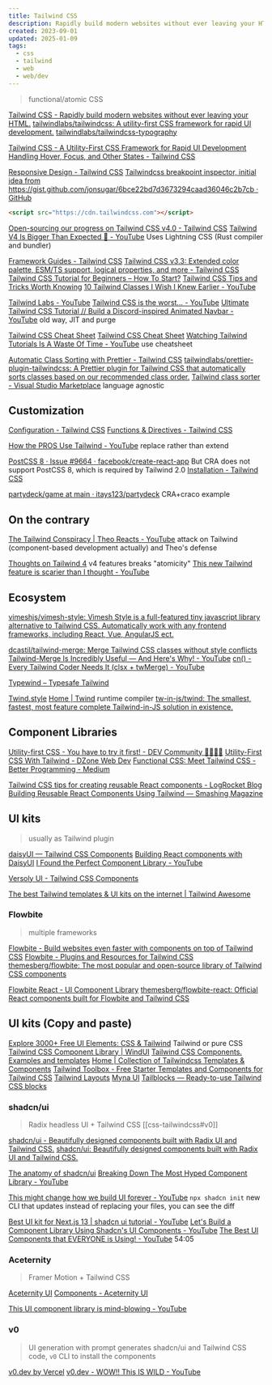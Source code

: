 ```yaml
---
title: Tailwind CSS
description: Rapidly build modern websites without ever leaving your HTML
created: 2023-09-01
updated: 2025-01-09
tags:
  - css
  - tailwind
  - web
  - web/dev
---
```


> functional/atomic CSS

[Tailwind CSS - Rapidly build modern websites without ever leaving your HTML.](https://tailwindcss.com/)
[tailwindlabs/tailwindcss: A utility-first CSS framework for rapid UI development.](https://github.com/tailwindlabs/tailwindcss)
[tailwindlabs/tailwindcss-typography](https://github.com/tailwindlabs/tailwindcss-typography)

[Tailwind CSS - A Utility-First CSS Framework for Rapid UI Development](https://tailwindcss.com/docs/)
[Handling Hover, Focus, and Other States - Tailwind CSS](https://tailwindcss.com/docs/hover-focus-and-other-states)

[Responsive Design - Tailwind CSS](https://tailwindcss.com/docs/responsive-design)
[Tailwindcss breakpoint inspector, initial idea from https://gist.github.com/jonsugar/6bce22bd7d3673294caad36046c2b7cb · GitHub](https://gist.github.com/Lelectrolux/8f9a78491a5c9617078a73c091e01415)

```html
<script src="https://cdn.tailwindcss.com"></script>
```

[Open-sourcing our progress on Tailwind CSS v4.0 - Tailwind CSS](https://tailwindcss.com/blog/tailwindcss-v4-alpha)
[Tailwind V4 Is Bigger Than Expected 👀 - YouTube](https://www.youtube.com/watch?v=ueQRCTbiJOE)
Uses Lightning CSS (Rust compiler and bundler)

[Framework Guides - Tailwind CSS](https://tailwindcss.com/docs/installation/framework-guides)
[Tailwind CSS v3.3: Extended color palette, ESM/TS support, logical properties, and more - Tailwind CSS](https://tailwindcss.com/blog/tailwindcss-v3-3)
[Tailwind CSS Tutorial for Beginners – How To Start?](https://codete.com/blog/tailwind-css-tutorial-and-examples-for-beginners)
[Tailwind CSS Tips and Tricks Worth Knowing](https://www.builder.io/blog/tailwind-css-tips-and-tricks)
[10 Tailwind Classes I Wish I Knew Earlier - YouTube](https://www.youtube.com/watch?v=x1RJ5Q09PqM)

[Tailwind Labs - YouTube](https://www.youtube.com/tailwindlabs)
[Tailwind CSS is the worst… - YouTube](https://www.youtube.com/watch?v=lHZwlzOUOZ4)
[Ultimate Tailwind CSS Tutorial // Build a Discord-inspired Animated Navbar - YouTube](https://www.youtube.com/watch?v=pfaSUYaSgRo) old way, JIT and purge

[Tailwind CSS Cheat Sheet](https://tailwindcomponents.com/cheatsheet/)
[Tailwind CSS Cheat Sheet](https://nerdcave.com/tailwind-cheat-sheet)
[Watching Tailwind Tutorials Is A Waste Of Time - YouTube](https://www.youtube.com/watch?v=Ksn1tThNTjI) use cheatsheet

[Automatic Class Sorting with Prettier - Tailwind CSS](https://tailwindcss.com/blog/automatic-class-sorting-with-prettier)
[tailwindlabs/prettier-plugin-tailwindcss: A Prettier plugin for Tailwind CSS that automatically sorts classes based on our recommended class order.](https://github.com/tailwindlabs/prettier-plugin-tailwindcss)
[Tailwind class sorter - Visual Studio Marketplace](https://marketplace.visualstudio.com/items?itemName=vdanchenkov.tailwind-class-sorter) language agnostic

## Customization

[Configuration - Tailwind CSS](https://tailwindcss.com/docs/configuration)
[Functions & Directives - Tailwind CSS](https://tailwindcss.com/docs/functions-and-directives)

[How the PROS Use Tailwind - YouTube](https://www.youtube.com/watch?v=QY2Sj7-MMgM) replace rather than extend

[PostCSS 8 · Issue #9664 · facebook/create-react-app](https://github.com/facebook/create-react-app/issues/9664) But CRA does not support PostCSS 8, which is required by Tailwind 2.0
[Installation - Tailwind CSS](https://tailwindcss.com/docs/installation#post-css-7-compatibility-build)

[partydeck/game at main · itays123/partydeck](https://github.com/itays123/partydeck/tree/main/game) CRA+craco example

## On the contrary

[The Tailwind Conspiracy | Theo Reacts - YouTube](https://www.youtube.com/watch?v=yGBjXsrwK4M) attack on Tailwind (component-based development actually) and Theo's defense

[Thoughts on Tailwind 4](https://nmn.sh/blog/2024-11-30-thoughts-on-tailwind-4) v4 features breaks "atomicity"
[This new Tailwind feature is scarier than I thought - YouTube](https://www.youtube.com/watch?v=ArSPic3EbCo)

## Ecosystem

[vimeshjs/vimesh-style: Vimesh Style is a full-featured tiny javascript library alternative to Tailwind CSS. Automatically work with any frontend frameworks, including React, Vue, AngularJS ect.](https://github.com/vimeshjs/vimesh-style)

[dcastil/tailwind-merge: Merge Tailwind CSS classes without style conflicts](https://github.com/dcastil/tailwind-merge)
[Tailwind-Merge Is Incredibly Useful — And Here's Why! - YouTube](https://www.youtube.com/watch?v=tfgLd5ZSNPc)
[cn() - Every Tailwind Coder Needs It (clsx + twMerge) - YouTube](https://www.youtube.com/watch?v=re2JFITR7TI)

[Typewind – Typesafe Tailwind](https://typewind.dev/)

[Twind.style](https://twind.style/)
[Home | Twind](https://twind.dev/) runtime compiler
[tw-in-js/twind: The smallest, fastest, most feature complete Tailwind-in-JS solution in existence.](https://github.com/tw-in-js/twind)

## Component Libraries

[Utility-first CSS - You have to try it first! - DEV Community 👩‍💻👨‍💻](https://dev.to/mzanggl/utility-first-css-you-have-to-try-it-first-3m85)
[Utility-First CSS With Tailwind - DZone Web Dev](https://dzone.com/articles/utility-first-css-with-tailwind-nearform)
[Functional CSS: Meet Tailwind CSS - Better Programming - Medium](https://medium.com/better-programming/functional-css-meet-tailwind-css-3897da4b63a2)

[Tailwind CSS tips for creating reusable React components - LogRocket Blog](https://blog.logrocket.com/tailwind-css-tips-for-creating-reusable-react-components/)
[Building Reusable React Components Using Tailwind — Smashing Magazine](https://www.smashingmagazine.com/2020/05/reusable-react-components-tailwind/)

## UI kits

> usually as Tailwind plugin

[daisyUI — Tailwind CSS Components](https://daisyui.com/)
[Building React components with DaisyUI](https://blog.openreplay.com/building-react-components-with-daisyui/)
[I Found the Perfect Component Library - YouTube](https://www.youtube.com/watch?v=tZbOO97urWs)

[Versoly UI - Tailwind CSS Components](https://versoly.com/versoly-ui)

[The best Tailwind templates & UI kits on the internet | Tailwind Awesome](https://www.tailwindawesome.com/)

### Flowbite

> multiple frameworks

[Flowbite - Build websites even faster with components on top of Tailwind CSS](https://flowbite.com/)
[Flowbite - Plugins and Resources for Tailwind CSS](https://flowbite.com/resources/)
[themesberg/flowbite: The most popular and open-source library of Tailwind CSS components](https://github.com/themesberg/flowbite)

[Flowbite React - UI Component Library](https://www.flowbite-react.com/)
[themesberg/flowbite-react: Official React components built for Flowbite and Tailwind CSS](https://github.com/themesberg/flowbite-react)

## UI kits (Copy and paste)

[Explore 3000+ Free UI Elements: CSS & Tailwind](https://uiverse.io/) Tailwind or pure CSS
[Tailwind CSS Component Library | WindUI](https://wind-ui.com/)
[Tailwind CSS Components. Examples and templates](https://tailwindcomponents.com/)
[Home | Collection of Tailwindcss Templates & Components](https://tailwindtemplates.io/)
[Tailwind Toolbox - Free Starter Templates and Components for Tailwind CSS](https://www.tailwindtoolbox.com/)
[Tailwind Layouts](https://tailwind-layouts.vercel.app/)
[Myna UI](https://mynaui.com/)
[Tailblocks — Ready-to-use Tailwind CSS blocks](https://tailblocks.cc/)

### shadcn/ui

> Radix headless UI + Tailwind CSS
> [[css-tailwindcss#v0]]

[shadcn/ui - Beautifully designed components built with Radix UI and Tailwind CSS.](https://ui.shadcn.com/)
[shadcn/ui: Beautifully designed components built with Radix UI and Tailwind CSS.](https://github.com/shadcn/ui)

[The anatomy of shadcn/ui](https://manupa.dev/blog/anatomy-of-shadcn-ui)
[Breaking Down The Most Hyped Component Library - YouTube](https://www.youtube.com/watch?v=AqmMx_JidGo)

[This might change how we build UI forever - YouTube](https://www.youtube.com/watch?v=c5OPn_dyNcc) `npx shadcn init`
new CLI that updates instead of replacing your files, you can see the diff

[Best UI kit for Next.js 13 | shadcn ui tutorial - YouTube](https://www.youtube.com/watch?v=-UE_lWgVpes)
[Let's Build a Component Library Using Shadcn's UI Components - YouTube](https://www.youtube.com/watch?v=ChjoKSNWiBo)
[The Best UI Components that EVERYONE is Using! - YouTube](https://www.youtube.com/watch?v=DTGRIaAJYIo) 54:05

### Aceternity

> Framer Motion + Tailwind CSS

[Aceternity UI](https://ui.aceternity.com/)
[Components - Aceternity UI](https://ui.aceternity.com/components)

[This UI component library is mind-blowing - YouTube](https://www.youtube.com/watch?v=RPa3_AD1_Vs)

### v0

> UI generation with prompt
> generates shadcn/ui and Tailwind CSS code, `v0` CLI to install the components

[v0.dev by Vercel](https://v0.dev/)
[v0.dev - WOW!! This IS WILD - YouTube](https://www.youtube.com/watch?v=nhTyuuDZe4w)
